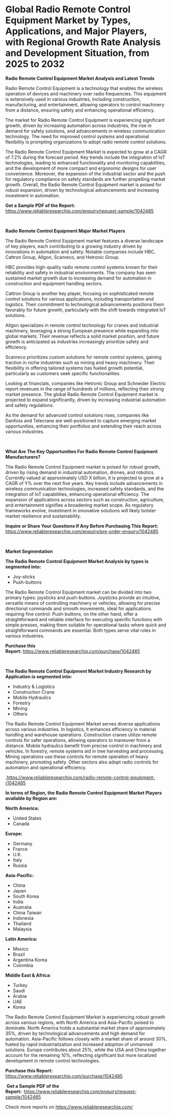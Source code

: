 <p><h1>Global Radio Remote Control Equipment Market by Types, Applications, and Major Players, with Regional Growth Rate Analysis and Development Situation, from 2025 to 2032</h1></p><p><strong>Radio Remote Control Equipment Market Analysis and Latest Trends</strong></p>
<p><p>Radio Remote Control Equipment is a technology that enables the wireless operation of devices and machinery over radio frequencies. This equipment is extensively used in various industries, including construction, manufacturing, and entertainment, allowing operators to control machinery from a distance, ensuring safety and enhancing operational efficiency.</p><p>The market for Radio Remote Control Equipment is experiencing significant growth, driven by increasing automation across industries, the rise in demand for safety solutions, and advancements in wireless communication technology. The need for improved control systems and operational flexibility is prompting organizations to adopt radio remote control solutions. </p><p>The Radio Remote Control Equipment Market is expected to grow at a CAGR of 7.2% during the forecast period. Key trends include the integration of IoT technologies, leading to enhanced functionality and monitoring capabilities, and the development of more compact and ergonomic designs for user convenience. Moreover, the expansion of the industrial sector and the push for regulatory compliance on safety standards are further propelling market growth. Overall, the Radio Remote Control Equipment market is poised for robust expansion, driven by technological advancements and increasing investment in automation.</p></p>
<p><strong>Get a Sample PDF of the Report:&nbsp;</strong> <a href="https://www.reliableresearchiq.com/enquiry/request-sample/1042485?utm_campaign=2122&utm_medium=2&utm_source=Github&utm_content=ia&utm_term=16022025&utm_id=radio-remote-control-equipment">https://www.reliableresearchiq.com/enquiry/request-sample/1042485</a></p>
<p>&nbsp;</p>
<p><strong>Radio Remote Control Equipment Major Market Players</strong></p>
<p><p>The Radio Remote Control Equipment market features a diverse landscape of key players, each contributing to a growing industry driven by innovations in automation and safety. Notable companies include HBC, Cattron Group, Allgon, Scanreco, and Hetronic Group. </p><p>HBC provides high-quality radio remote control systems known for their reliability and safety in industrial environments. The company has seen sustained market growth due to increasing demand for automation in construction and equipment handling sectors. </p><p>Cattron Group is another key player, focusing on sophisticated remote control solutions for various applications, including transportation and logistics. Their commitment to technological advancements positions them favorably for future growth, particularly with the shift towards integrated IoT solutions.</p><p>Allgon specializes in remote control technology for cranes and industrial machinery, leveraging a strong European presence while expanding into global markets. Their revenue reflects a solid market position, and future growth is anticipated as industries increasingly prioritize safety and efficiency.</p><p>Scanreco prioritizes custom solutions for remote control systems, gaining traction in niche industries such as mining and heavy machinery. Their flexibility in offering tailored systems has fueled growth potential, particularly as customers seek specific functionalities.</p><p>Looking at financials, companies like Hetronic Group and Schneider Electric report revenues in the range of hundreds of millions, reflecting their strong market presence. The global Radio Remote Control Equipment market is projected to expand significantly, driven by increasing industrial automation and safety regulations.</p><p>As the demand for advanced control solutions rises, companies like Danfoss and Telecrane are well-positioned to capture emerging market opportunities, enhancing their portfolios and extending their reach across various industries.</p></p>
<p>&nbsp;</p>
<p><strong>What Are The Key Opportunities For Radio Remote Control Equipment Manufacturers?</strong></p>
<p><p>The Radio Remote Control Equipment market is poised for robust growth, driven by rising demand in industrial automation, drones, and robotics. Currently valued at approximately USD X billion, it is projected to grow at a CAGR of Y% over the next five years. Key trends include advancements in wireless communication technologies, increased safety standards, and the integration of IoT capabilities, enhancing operational efficiency. The expansion of applications across sectors such as construction, agriculture, and entertainment signifies a broadening market scope. As regulatory frameworks evolve, investment in innovative solutions will likely bolster market resilience and sustainability.</p></p>
<p><strong>Inquire or Share Your Questions If Any Before Purchasing This Report:</strong> <a href="https://www.reliableresearchiq.com/enquiry/pre-order-enquiry/1042485?utm_campaign=2122&utm_medium=2&utm_source=Github&utm_content=ia&utm_term=16022025&utm_id=radio-remote-control-equipment">https://www.reliableresearchiq.com/enquiry/pre-order-enquiry/1042485</a></p>
<p>&nbsp;</p>
<p><strong>Market Segmentation</strong></p>
<p><strong>The Radio Remote Control Equipment Market Analysis by types is segmented into:</strong></p>
<p><ul><li>Joy-sticks</li><li>Push-buttons</li></ul></p>
<p><p>The Radio Remote Control Equipment market can be divided into two primary types: joysticks and push-buttons. Joysticks provide an intuitive, versatile means of controlling machinery or vehicles, allowing for precise directional commands and smooth movements, ideal for applications requiring fine control. Push-buttons, on the other hand, offer a straightforward and reliable interface for executing specific functions with simple presses, making them suitable for operational tasks where quick and straightforward commands are essential. Both types serve vital roles in various industries.</p></p>
<p><strong>Purchase this Report:&nbsp;</strong><a href="https://www.reliableresearchiq.com/purchase/1042485?utm_campaign=2122&utm_medium=2&utm_source=Github&utm_content=ia&utm_term=16022025&utm_id=radio-remote-control-equipment">https://www.reliableresearchiq.com/purchase/1042485</a></p>
<p>&nbsp;</p>
<p><strong>The Radio Remote Control Equipment Market Industry Research by Application is segmented into:</strong></p>
<p><ul><li>Industry & Logistics</li><li>Construction Crane</li><li>Mobile Hydraulics</li><li>Forestry</li><li>Mining</li><li>Others</li></ul></p>
<p><p>The Radio Remote Control Equipment Market serves diverse applications across various industries. In logistics, it enhances efficiency in material handling and warehouse operations. Construction cranes utilize remote controls for safer operations, allowing operators to maneuver from a distance. Mobile hydraulics benefit from precise control in machinery and vehicles. In forestry, remote systems aid in tree harvesting and processing. Mining operations use these controls for remote operation of heavy machinery, promoting safety. Other sectors also adopt radio controls for automation and operational efficiency.</p></p>
<p><a href="https://www.reliableresearchiq.com/radio-remote-control-equipment-r1042485?utm_campaign=2122&utm_medium=2&utm_source=Github&utm_content=ia&utm_term=16022025&utm_id=radio-remote-control-equipment">&nbsp;https://www.reliableresearchiq.com/radio-remote-control-equipment-r1042485</a></p>
<p><strong>In terms of Region, the Radio Remote Control Equipment Market Players available by Region are:</strong></p>
<p>
    <p> <strong> North America: </strong>
        <ul>
            <li>United States</li>
            <li>Canada</li>
        </ul>
        </p> 
    <p> <strong> Europe: </strong>
        <ul>
            <li>Germany</li>
            <li>France</li>
            <li>U.K.</li>
            <li>Italy</li>
            <li>Russia</li>
        </ul>
        </p> 
    <p> <strong> Asia-Pacific: </strong>
        <ul>
            <li>China</li>
            <li>Japan</li>
            <li>South Korea</li>
            <li>India</li>
            <li>Australia</li>
            <li>China Taiwan</li>
            <li>Indonesia</li>
            <li>Thailand</li>
            <li>Malaysia</li>
        </ul>
        </p> 
    <p> <strong> Latin America: </strong>
        <ul>
            <li>Mexico</li>
            <li>Brazil</li>
            <li>Argentina Korea</li>
            <li>Colombia</li>
        </ul>
        </p> 
    <p> <strong> Middle East & Africa: </strong>
        <ul>
            <li>Turkey</li>
            <li>Saudi</li>
            <li>Arabia</li>
            <li>UAE</li>
            <li>Korea</li>
        </ul>
    </p>
    </p>
<p><p>The Radio Remote Control Equipment Market is experiencing robust growth across various regions, with North America and Asia-Pacific poised to dominate. North America holds a substantial market share of approximately 35%, driven by technological advancements and high demand for automation. Asia-Pacific follows closely with a market share of around 30%, fueled by rapid industrialization and increased adoption of unmanned solutions. Europe contributes about 25%, while the USA and China together account for the remaining 10%, reflecting significant but more localized development in remote control technologies.</p></p>
<p><strong>Purchase this Report: </strong><a href="https://www.reliableresearchiq.com/purchase/1042485?utm_campaign=2122&utm_medium=2&utm_source=Github&utm_content=ia&utm_term=16022025&utm_id=radio-remote-control-equipment">https://www.reliableresearchiq.com/purchase/1042485</a></p>
<p>&nbsp;<strong>Get a Sample PDF of the Report:&nbsp;&nbsp;</strong><a href="https://www.reliableresearchiq.com/enquiry/request-sample/1042485?utm_campaign=2122&utm_medium=2&utm_source=Github&utm_content=ia&utm_term=16022025&utm_id=radio-remote-control-equipment">https://www.reliableresearchiq.com/enquiry/request-sample/1042485</a></p>
<p><strong></strong></p>
<p>Check more reports on <a href="https://www.reliableresearchiq.com/?utm_campaign=2122&utm_medium=2&utm_source=Github&utm_content=ia&utm_term=16022025&utm_id=radio-remote-control-equipment">https://www.reliableresearchiq.com/</a></p>